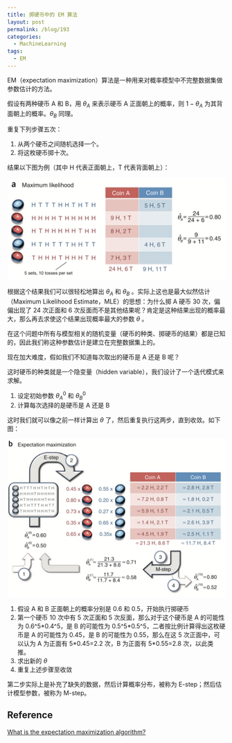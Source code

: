 ```yaml
---
title: 掷硬币中的 EM 算法
layout: post
permalink: /blog/193
categories:
  - MachineLearning
tags:
  - EM
---
```


EM（expectation maximization）算法是一种用来对概率模型中不完整数据集做参数估计的方法。

假设有两种硬币 A 和 B，用 $\theta_{A}$ 来表示硬币 A 正面朝上的概率，则 $1-\theta_{A}$ 为其背面朝上的概率。$\theta_{B}$ 同理。

重复下列步骤五次：

1. 从两个硬币之间随机选择一个。
2. 将这枚硬币掷十次。

结果以下图为例（其中 H 代表正面朝上，T 代表背面朝上）：

![](../img/193_coin_flipping_a.png)

根据这个结果我们可以很轻松地算出 $\theta_{A}$ 和 $\theta_{B}$ 。实际上这也是最大似然估计（Maximum Likelihood Estimate，MLE）的思想：为什么掷 A 硬币 30 次，偏偏出现了 24 次正面和 6 次反面而不是其他结果呢？肯定是这种结果出现的概率最大，那么再去求使这个结果出现概率最大的参数 $\theta$ 。

在这个问题中所有与模型相关的随机变量（硬币的种类、掷硬币的结果）都是已知的，因此我们称这种参数估计是建立在完整数据集上的。

现在加大难度，假如我们不知道每次取出的硬币是 A 还是 B 呢？

这时硬币的种类就是一个隐变量（hidden variable），我们设计了一个迭代模式来求解。

1. 设定初始参数 $\theta_{A}^{0}$ 和  $\theta_{B}^{0}$
2. 计算每次选择的是硬币是 A 还是 B

这时我们就可以像之前一样计算出  $\theta$ 了，然后重复执行这两步，直到收敛。如下图：

![](../img/193_coin_flipping_b.png)

1. 假设 A 和 B 正面朝上的概率分别是 0.6 和 0.5，开始执行掷硬币
2. 第一个硬币 10 次中有 5 次正面和 5 次反面，那么对于这个硬币是 A 的可能性为 0.6^5*0.4^5，是 B 的可能性为 0.5^5\*0.5^5，二者按比例计算得出这枚硬币是 A 的可能性为 0.45，是 B 的可能性为 0.55，那么在这 5 次正面中，可以认为 A 为正面有 5\*0.45=2.2 次，B 为正面有 5\*0.55=2.8 次，以此类推。
3. 求出新的 $\theta$ 
4. 重复上述步骤至收敛

第二步实际上是补充了缺失的数据，然后计算概率分布，被称为 E-step；然后估计模型参数，被称为 M-step。

## Reference

[What is the expectation maximization algorithm?](http://ai.stanford.edu/~chuongdo/papers/em_tutorial.pdf)

